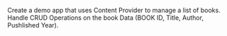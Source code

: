 Create a demo app that uses Content Provider to manage a list of books.
Handle CRUD Operations on the book Data (BOOK ID, Title, Author, Pushlished Year).
